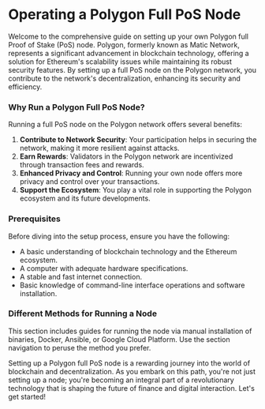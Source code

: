 # Operating a Polygon Full PoS Node

Welcome to the comprehensive guide on setting up your own Polygon full Proof of Stake (PoS) node. Polygon, formerly known as Matic Network, represents a significant advancement in blockchain technology, offering a solution for Ethereum's scalability issues while maintaining its robust security features. By setting up a full PoS node on the Polygon network, you contribute to the network's decentralization, enhancing its security and efficiency.

### Why Run a Polygon Full PoS Node?

Running a full PoS node on the Polygon network offers several benefits:

1. **Contribute to Network Security**: Your participation helps in securing the network, making it more resilient against attacks.
2. **Earn Rewards**: Validators in the Polygon network are incentivized through transaction fees and rewards.
3. **Enhanced Privacy and Control**: Running your own node offers more privacy and control over your transactions.
4. **Support the Ecosystem**: You play a vital role in supporting the Polygon ecosystem and its future developments.

### Prerequisites

Before diving into the setup process, ensure you have the following:

- A basic understanding of blockchain technology and the Ethereum ecosystem.
- A computer with adequate hardware specifications.
- A stable and fast internet connection.
- Basic knowledge of command-line interface operations and software installation.

### Different Methods for Running a Node

This section includes guides for running the node via manual installation of binaries, Docker, Ansible, or Google Cloud Platform. Use the section navigation to peruse the method you prefer.

Setting up a Polygon full PoS node is a rewarding journey into the world of blockchain and decentralization. As you embark on this path, you're not just setting up a node; you're becoming an integral part of a revolutionary technology that is shaping the future of finance and digital interaction. Let's get started!